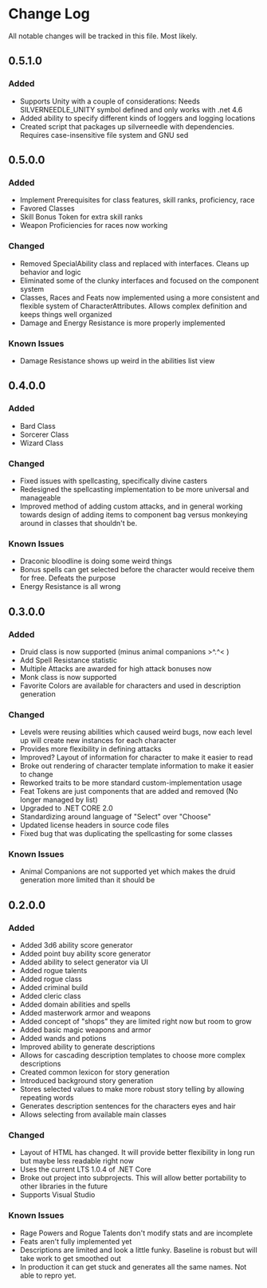 # Change Log
All notable changes will be tracked in this file. Most likely.

## 0.5.1.0
### Added
- Supports Unity with a couple of considerations: Needs SILVERNEEDLE_UNITY symbol defined and only works with .net 4.6
- Added ability to specify different kinds of loggers and logging locations
- Created script that packages up silverneedle with dependencies. Requires case-insensitive file system and GNU sed

## 0.5.0.0
### Added
- Implement Prerequisites for class features, skill ranks, proficiency, race
- Favored Classes
- Skill Bonus Token for extra skill ranks
- Weapon Proficiencies for races now working

### Changed
- Removed SpecialAbility class and replaced with interfaces. Cleans up behavior and logic
- Eliminated some of the clunky interfaces and focused on the component system
- Classes, Races and Feats now implemented using a more consistent and flexible system of CharacterAttributes. Allows complex definition and keeps things well organized
- Damage and Energy Resistance is more properly implemented


### Known Issues
- Damage Resistance shows up weird in the abilities list view


## 0.4.0.0
### Added
- Bard Class
- Sorcerer Class
- Wizard Class

### Changed
- Fixed issues with spellcasting, specifically divine casters
- Redesigned the spellcasting implementation to be more universal and manageable
- Improved method of adding custom attacks, and in general working towards design of adding items to component bag versus monkeying around in classes that shouldn't be.

### Known Issues
- Draconic bloodline is doing some weird things
- Bonus spells can get selected before the character would receive them for free. Defeats the purpose
- Energy Resistance is all wrong

## 0.3.0.0
### Added
- Druid class is now supported (minus animal companions >^.^< )
- Add Spell Resistance statistic
- Multiple Attacks are awarded for high attack bonuses now
- Monk class is now supported
- Favorite Colors are available for characters and used in description generation

### Changed
- Levels were reusing abilities which caused weird bugs, now each level up will create new instances for each character
- Provides more flexibility in defining attacks
- Improved? Layout of information for character to make it easier to read
- Broke out rendering of character template information to make it easier to change
- Reworked traits to be more standard custom-implementation usage
- Feat Tokens are just components that are added and removed (No longer managed by list)
- Upgraded to .NET CORE 2.0
- Standardizing around language of "Select" over "Choose"
- Updated license headers in source code files
- Fixed bug that was duplicating the spellcasting for some classes


### Known Issues
- Animal Companions are not supported yet which makes the druid generation more limited than it should be

## 0.2.0.0
### Added
- Added 3d6 ability score generator
- Added point buy ability score generator
- Added ability to select generator via UI
- Added rogue talents
- Added rogue class
- Added criminal build
- Added cleric class
- Added domain abilities and spells
- Added masterwork armor and weapons
- Added concept of "shops" they are limited right now but room to grow 
- Added basic magic weapons and armor
- Added wands and potions
- Improved ability to generate descriptions
- Allows for cascading description templates to choose more complex descriptions
- Created common lexicon for story generation
- Introduced background story generation
- Stores selected values to make more robust story telling by allowing repeating words
- Generates description sentences for the characters eyes and hair
- Allows selecting from available main classes


### Changed
- Layout of HTML has changed. It will provide better flexibility in long run but 
maybe less readable right now
- Uses the current LTS 1.0.4 of .NET Core
- Broke out project into subprojects. This will allow better portability to
other libraries in the future
- Supports Visual Studio

### Known Issues
- Rage Powers and Rogue Talents don't modify stats and are incomplete
- Feats aren't fully implemented yet
- Descriptions are limited and look a little funky. Baseline is robust but will take work to get smoothed out
- In production it can get stuck and generates all the same names. Not able to repro yet.
